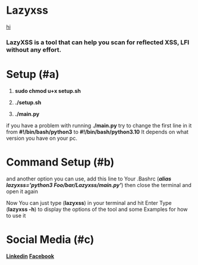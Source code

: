# Lazyxss
[hi](#c)
### LazyXSS is a tool that can help you scan for reflected XSS, LFI without any effort.

# Setup (#a)

1. **sudo chmod u+x setup.sh**

2. **./setup.sh**

3. **./main.py**

if you have a problem with running **./main.py**
try to change the first line in it from **#!/bin/bash/python3**
to **#!/bin/bash/python3.10**
It depends on what version you have on your pc.

# Command Setup (#b)
and another option you can use,
add this line to Your .Bashrc (***alias lazyxss='python3 Foo/bar/Lazyxss/main.py'***) 
then close the terminal and open it again

Now You can just type (**lazyxss**) in your terminal and hit Enter 
Type (**lazyxss -h**) to display the options of the tool and some Examples for how to use it

# Social Media (#c)

[**Linkedin**](https://www.linkedin.com/in/loai-esam-109971215/)
[**Facebook**](https://www.facebook.com/loai.esam.16/)
